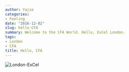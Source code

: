 ```yaml
---
author: Yajie
categories:
- Feeling
date: "2016-12-02"
slug: hello-CFA
summary: Welcome to the CFA World. Hello, ExCel London.
tags:
- London
- CFA
title: Hello, CFA
---
```


![London-ExCel](https://i.imgur.com/FStlaVT.jpg)


